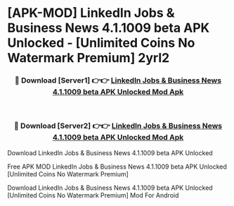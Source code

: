 # [APK-MOD] LinkedIn  Jobs & Business News 4.1.1009 beta APK Unlocked - [Unlimited Coins No Watermark Premium] 2yrl2



<div align="center">
<h3>🔴 Download [Server1] 👉👉 <a href="https://momento.my/?title=LinkedIn__Jobs_&_Business_News_4.1.1009_beta_APK_Unlocked">LinkedIn  Jobs & Business News 4.1.1009 beta APK Unlocked Mod Apk</a></h3><br>

<h3>🔴 Download [Server2] 👉👉 <a href="https://momento.my/?title=LinkedIn__Jobs_&_Business_News_4.1.1009_beta_APK_Unlocked">LinkedIn  Jobs & Business News 4.1.1009 beta APK Unlocked Mod Apk</a></h3>
</div>



Download LinkedIn  Jobs & Business News 4.1.1009 beta APK Unlocked 

Free APK MOD LinkedIn  Jobs & Business News 4.1.1009 beta APK Unlocked [Unlimited Coins No Watermark Premium]

Download LinkedIn  Jobs & Business News 4.1.1009 beta APK Unlocked [Unlimited Coins No Watermark Premium] Mod For Android
